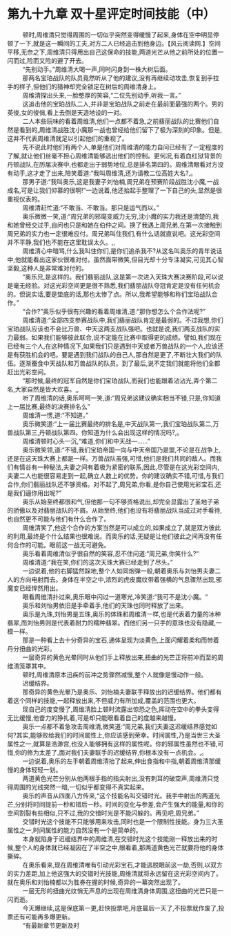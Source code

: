 <h1>第九十九章 双十星评定时间技能（中）</h1>
<div id="content">&nbsp&nbsp&nbsp&nbsp&nbsp&nbsp&nbsp&nbsp
 顿时,周维清只觉得周围的一切似乎突然变得缓慢了起来,身体在空中明显停顿了一下,就是这一瞬间的工夫,对方二人已经追击到他身边。【风云阅读网.】空间平移,无奈之下,周维清只得用出自己这保命的技能,两道光芒从他之前所处的位置一闪而过,险而又险的避了开去。
 <br/>&nbsp&nbsp&nbsp&nbsp&nbsp&nbsp&nbsp&nbsp
 “先别动手。”周维清大喝一声,同时闪身到一株大树后面。
 <br/>&nbsp&nbsp&nbsp&nbsp&nbsp&nbsp&nbsp&nbsp
 那两名宝珀战队的队员竟然听从了他的建议,没有再继续动攻击,恢复到手拉手的样子,但他们的猜神却完全锁定在树后的周维清身上。
 <br/>&nbsp&nbsp&nbsp&nbsp&nbsp&nbsp&nbsp&nbsp
 周维清探出头来,一脸憨厚的笑容,“二位先别动手,听我一言。”
 <br/>&nbsp&nbsp&nbsp&nbsp&nbsp&nbsp&nbsp&nbsp
 这追击他的宝珀战队二人,并非是宝珀战队之前走在最前面最强的两个。男的英俊,女的俊俏,看上去倒是天造地设的一对。
 <br/>&nbsp&nbsp&nbsp&nbsp&nbsp&nbsp&nbsp&nbsp
 二人本些玩味的看着周维清,他们一点都不着急,之前翡丽战队的比赛他们自然是看到的,周维清战胜沈小魔那一战也曾经给他们留下了极为深刻的印象。但是,这并不代表周维清就足以引起他们的重视了。
 <br/>&nbsp&nbsp&nbsp&nbsp&nbsp&nbsp&nbsp&nbsp
 先不说此时他们有两个人,单是他们对周维清的能力自问已经有了一定程度的了解,就让他们丝毫不担心周维清能够逃出他们的控制。更何况,有着血红狱背景的丹顿战队,在历届决赛中,也都走出于弱势地位,总是排名第四的。周维清眼看对方没有动手,这才走了出来,陪笑着道:“我叫周维清,还为请教二位高姓大名?,。
 <br/>&nbsp&nbsp&nbsp&nbsp&nbsp&nbsp&nbsp&nbsp
 那男子道:“我叫奥乐,这是我妻子刘怡楠,周兄弟在预赛阶段战胜沈小魔,一战成名,可是让我们仰慕的很啊!”一边说着,他还抬起手整理了一下自己的头,显然是很重视仪表的。
 <br/>&nbsp&nbsp&nbsp&nbsp&nbsp&nbsp&nbsp&nbsp
 周维清赶忙道:“不敢当、不敢当。那只是运气而以。”
 <br/>&nbsp&nbsp&nbsp&nbsp&nbsp&nbsp&nbsp&nbsp
 奥乐微微一笑,道:“周兄弟的邪麾变威力无穷,沈小魔的实力我还是清楚的,我和她曾经交过手,自问也只是和她在伯仲之间。换了我遇上周兄弟,在第一次接触到周兄弟的实力也一定很难应付。周兄弟叫住我们,有什么话就直说吧。这光彩空间并不平静,我们也不能在这里耽误太久。,,
 <br/>&nbsp&nbsp&nbsp&nbsp&nbsp&nbsp&nbsp&nbsp
 周维清心中暗骂,什么我叫住你们,是你们追杀我不?从这名叫奥乐的青年说话中,他就能看出这家伙很难对付。虽然面带微笑,但目光却十分专注凝实,可见其心智坚毅,这种人是非常难对付的。
 <br/>&nbsp&nbsp&nbsp&nbsp&nbsp&nbsp&nbsp&nbsp
 “奥乐兄,是这样的。我们翡丽战队,这是第一次进入天珠大赛决赛阶段,可以说是毫无经验。对这光彩空间更是很不熟悉,我们翡丽战队夺冠肯定是没有任何机会的。但说实话,要是垫底的话,那也太惨了点。所以,我希望能够和称们宝珀战队合作。”
 <br/>&nbsp&nbsp&nbsp&nbsp&nbsp&nbsp&nbsp&nbsp
 “合作?”奥乐似乎很有兴趣的看着周维清,道:“那你想怎么个合作法呢?”
 <br/>&nbsp&nbsp&nbsp&nbsp&nbsp&nbsp&nbsp&nbsp
 周维清道:“全部四支参赛战队中,我们翡丽战队肯定是最弱的。不过我想,你们宝珀战队应该也不会比万兽、中天这两支战队强吧。也就是说,我们两支战队的实力最弱。如果我们能够彼此联合,说不定能在比赛中取得更的成绩。譬如,我们现在已经有三个人,在这种情况下,如果我们只是遇到中天或者万兽战队的一个人,应该还是有获胜机会的吧。要是遇到我们战队的自己人,那自然是更了,不断壮大我们的队伍。逐渐蚕食中天战队和万兽战队的队员。到了最后,说不定我们就能将他们全都赶出光彩空间。
 <br/>&nbsp&nbsp&nbsp&nbsp&nbsp&nbsp&nbsp&nbsp
 “那时候,最终的冠军自然是你们宝珀战队,而我们也能跟着沾沾光,弄个第二名,大家自然是皆大欢喜。,,
 <br/>&nbsp&nbsp&nbsp&nbsp&nbsp&nbsp&nbsp&nbsp
 听了周维清的话,奥乐呵呵一笑,道:“周兄弟这建议确实相当不错,只是,你知道上一届比赛,最终的决赛排名么”
 <br/>&nbsp&nbsp&nbsp&nbsp&nbsp&nbsp&nbsp&nbsp
 周维清一愣,道:“不知道。”
 <br/>&nbsp&nbsp&nbsp&nbsp&nbsp&nbsp&nbsp&nbsp
 奥乐微笑道:“上一届比赛最终的排名是,中天战队第一,我们宝珀战队第二,万兽战队第三,丹顿战队第四。你知道为什么会出现这样的情况吗?,。
 <br/>&nbsp&nbsp&nbsp&nbsp&nbsp&nbsp&nbsp&nbsp
 周维清顿时心头一沉,“难道,你们和中天战—……”
 <br/>&nbsp&nbsp&nbsp&nbsp&nbsp&nbsp&nbsp&nbsp
 奥乐微笑领,道:“不错,我们宝珀帝国一向与中天帝国乃是盟,不论是在战争上,还是在这天珠大赛上都是一样。万兽战队虽强,可惜,他们是我们共同的敌人。而我们有情谷有一种秘法,夫妻之间有着极为紧密的联系,因此,尽管是在这光彩空间内,夫妻二人也能很容易走到一起,确立人数上的优势。你的建议确实不错,可惜,与我们合作,你们翡丽战队还不够资格。对不起了,周兄弟,你看,是你自己使用光彩宝石,还是我们逼你用出呢?”
 <br/>&nbsp&nbsp&nbsp&nbsp&nbsp&nbsp&nbsp&nbsp
 奥乐从始至终都很和气,但他那一句不够资格说出,却完全显露出了圣地子弟的骄傲以及对翡丽战队的不屑。从始至终,他们也没有将翡丽战队当成过对手看待,也自然更不可能与他们有什么合作了。
 <br/>&nbsp&nbsp&nbsp&nbsp&nbsp&nbsp&nbsp&nbsp
 周维清笑了,他这个合作的方案当然是可以成立的,如果成立了,就是双方彼此的利用,最终是个什么结果也很难说。而奥乐的话,无疑是让他们彼此之间再没有任何合作的可能。眼前这一战无可避免。
 <br/>&nbsp&nbsp&nbsp&nbsp&nbsp&nbsp&nbsp&nbsp
 奥乐看着周维清似乎很自然的笑容,忍不住问道:“周兄弟,你笑什么?“
 <br/>&nbsp&nbsp&nbsp&nbsp&nbsp&nbsp&nbsp&nbsp
 周维清道:“我在笑,你们的这次天珠大赛已经走到了尽头。”
 <br/>&nbsp&nbsp&nbsp&nbsp&nbsp&nbsp&nbsp&nbsp
 一边说着,他的右脚猛然跺地,整个人如同炮弹一般,朝着奥乐与刘怡男夫妻二人的方向电射而去。身体在半空之中,浓烈的虎皮魔纹带着强横的气息骤然出现,邪魔变已经悍然用出。
 <br/>&nbsp&nbsp&nbsp&nbsp&nbsp&nbsp&nbsp&nbsp
 眼看周维清扑过来,奥乐眼中闪过一道寒光,冷笑道:“我可不是沈小魔。“
 <br/>&nbsp&nbsp&nbsp&nbsp&nbsp&nbsp&nbsp&nbsp
 奥乐和刘怡男依旧是手牵着手,他们的天珠也同时释放了出来。
 <br/>&nbsp&nbsp&nbsp&nbsp&nbsp&nbsp&nbsp&nbsp
 奥乐是九珠,刘怡男是五珠,奥乐的体珠和周维清一样,也是代表着力量的冰种翡翠,而刘怡男则是代表着耐力的糯种翡翠。而他们另一只手的意珠也没有隐藏,一模一样。
 <br/>&nbsp&nbsp&nbsp&nbsp&nbsp&nbsp&nbsp&nbsp
 那是一种看上去十分奇异的宝石,通体呈现为淡黄色,上面闪耀着柔和而带着丹分扭曲的光彩。
 <br/>&nbsp&nbsp&nbsp&nbsp&nbsp&nbsp&nbsp&nbsp
 一层奇异的黄色光晕同时从他们手上释放出来,扭曲的光芒正将前冲而至的周维清笼罩其中。
 <br/>&nbsp&nbsp&nbsp&nbsp&nbsp&nbsp&nbsp&nbsp
 顿时,周维清原本迅疾的前冲之势骤然减慢,整个人就像是慢动作一般。
 <br/>&nbsp&nbsp&nbsp&nbsp&nbsp&nbsp&nbsp&nbsp
 迟缓结界。
 <br/>&nbsp&nbsp&nbsp&nbsp&nbsp&nbsp&nbsp&nbsp
 那奇异的黄色光晕乃是奥乐、刘怡楠夫妻联手释放出的迟缓结界。他们都有着这个同样的技能,一起释放出来,不但威力有所加成,覆盖的范围也更大。
 <br/>&nbsp&nbsp&nbsp&nbsp&nbsp&nbsp&nbsp&nbsp
 现自己的度变慢了,周维清脸上顿时流露出惊恐之色,挥动在空中的拳头变得无比缓慢,他奋力的狰扎着,可是却只能眼看着自己的度越来越慢。
 <br/>&nbsp&nbsp&nbsp&nbsp&nbsp&nbsp&nbsp&nbsp
 奥乐一点都不着急攻击周维清,微笑道:“周兄弟,我们夫妻这迟缓结界感觉如何?其实,能够败给我们的时间属性上,你应该感到荣幸。时间属性,乃是当世三大圣属性之一,就算是浩渺宫,也没人能够拥有这样的属性呢。你的邪属性虽然也不错,可惜,你的修为太差了,面对我们夫妻联手的迟缓结界,你根本没有一点机会。,。
 <br/>&nbsp&nbsp&nbsp&nbsp&nbsp&nbsp&nbsp&nbsp
 一边说着,奥乐的左手朝着周维清抬了起来,伸出食指和中指,朝着周维清那缓慢的身体轻轻一划。
 <br/>&nbsp&nbsp&nbsp&nbsp&nbsp&nbsp&nbsp&nbsp
 两道黄色光芒分别从他两根手指的指尖射出,没有刺耳的破空声,周维清只觉得周围的光线突然一暗,一切似乎都变得不真实起来。
 <br/>&nbsp&nbsp&nbsp&nbsp&nbsp&nbsp&nbsp&nbsp
 奥乐的声音从四面八方传来,“这个技能名叫交错时光。我手中射出的两道光芒,分别将时间提前一秒和错后一秒。时间的变化与参差,会产生强大的能量,和你的空间割裂有些相似,只不过,我的交错时光是不能闪躲的。再见吧,周兄弟。”
 <br/>&nbsp&nbsp&nbsp&nbsp&nbsp&nbsp&nbsp&nbsp
 交错时光这个技能不只能够用来攻击,同时也是一个限制性技能。身为三大圣属性之一,时间属性的能力自然没有一个是简单的。
 <br/>&nbsp&nbsp&nbsp&nbsp&nbsp&nbsp&nbsp&nbsp
 本身就陷身于迟缓结界中的周维清,在交错时光这个技能刚一释放出来的时候,整个人的身体就已经凝因在了半空之中,眼看着,那两道黄色光芒就要将他的身体撕碎。
 <br/>&nbsp&nbsp&nbsp&nbsp&nbsp&nbsp&nbsp&nbsp
 在奥乐看来,现在周维清唯有引动光彩宝石,才能逃脱眼前这一劫,否则,以双方的实力差距,加上他这强大的交错时光技能,周维清就将永远留在这光彩空间内了。就在奥乐和刘怡楠都以为胜券在握的时候,奇异的一幕突然出现了。
 <br/>&nbsp&nbsp&nbsp&nbsp&nbsp&nbsp&nbsp&nbsp
 一层无形的扭曲光纹悄无声息的出现在周维清身体周围,这扭曲的光芒只是一闪而逝。
 <br/>&nbsp&nbsp&nbsp&nbsp&nbsp&nbsp&nbsp&nbsp
 今天爆继续,这是保底第一更,赶快投票吧,月底最后一天了,不投票就作废了,投票还有可能再多爆更新。
 <br/>&nbsp&nbsp&nbsp&nbsp&nbsp&nbsp&nbsp&nbsp
 “有最新章节更新及时
 <br/>&nbsp&nbsp&nbsp&nbsp&nbsp&nbsp&nbsp&nbsp
 <br/>&nbsp&nbsp&nbsp&nbsp&nbsp&nbsp&nbsp&nbsp
</div>
